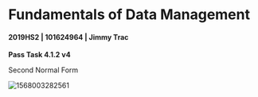 # Fundamentals of Data Management

#### 2019HS2 |  101624964 | Jimmy Trac 

**Pass Task 4.1.2 v4**

Second Normal Form

![1568003282561](H:\repos\fundamentals-of-data-management\pt4.1.2\pt4.1.2_ver4.assets\1568003282561.png)


